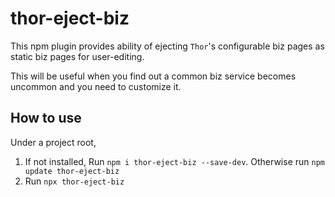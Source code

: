 # thor-eject-biz

This npm plugin provides ability of ejecting `Thor`'s configurable biz pages as static biz pages for user-editing.

This will be useful when you find out a common biz service becomes uncommon and you need to customize it.

## How to use

Under a project root,

1. If not installed, Run `npm i thor-eject-biz --save-dev`. Otherwise run `npm update thor-eject-biz`
2. Run `npx thor-eject-biz`
